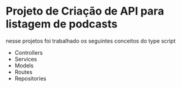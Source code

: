 # Projeto de Criação de API para listagem de podcasts
nesse projetos foi trabalhado os seguintes conceitos do type script

- Controllers
- Services
- Models
- Routes
- Repositories
